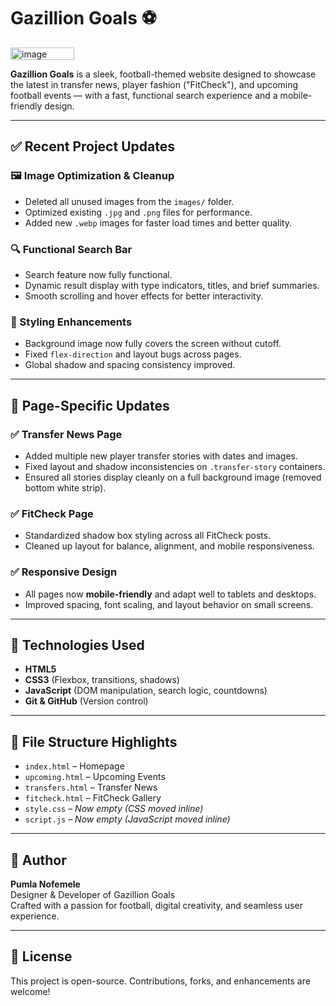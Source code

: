 # Gazillion Goals ⚽

<img width="102" height="20" alt="image" src="https://github.com/user-attachments/assets/986407b9-8772-41e4-829e-b667db55c220" />

**Gazillion Goals** is a sleek, football-themed website designed to showcase the latest in transfer news, player fashion ("FitCheck"), and upcoming football events — with a fast, functional search experience and a mobile-friendly design.

---

## ✅ Recent Project Updates

### 🖼 Image Optimization & Cleanup
- Deleted all unused images from the `images/` folder.
- Optimized existing `.jpg` and `.png` files for performance.
- Added new `.webp` images for faster load times and better quality.

### 🔍 Functional Search Bar
- Search feature now fully functional.
- Dynamic result display with type indicators, titles, and brief summaries.
- Smooth scrolling and hover effects for better interactivity.

### 🎨 Styling Enhancements
- Background image now fully covers the screen without cutoff.
- Fixed `flex-direction` and layout bugs across pages.
- Global shadow and spacing consistency improved.

---

## 📄 Page-Specific Updates

### ✅ **Transfer News Page**
- Added multiple new player transfer stories with dates and images.
- Fixed layout and shadow inconsistencies on `.transfer-story` containers.
- Ensured all stories display cleanly on a full background image (removed bottom white strip).

### ✅ **FitCheck Page**
- Standardized shadow box styling across all FitCheck posts.
- Cleaned up layout for balance, alignment, and mobile responsiveness.

### ✅ **Responsive Design**
- All pages now **mobile-friendly** and adapt well to tablets and desktops.
- Improved spacing, font scaling, and layout behavior on small screens.

---

## 🧠 Technologies Used

- **HTML5**
- **CSS3** (Flexbox, transitions, shadows)
- **JavaScript** (DOM manipulation, search logic, countdowns)
- **Git & GitHub** (Version control)

---

## 📂 File Structure Highlights

- `index.html` – Homepage
- `upcoming.html` – Upcoming Events
- `transfers.html` – Transfer News
- `fitcheck.html` – FitCheck Gallery
- `style.css` – *Now empty (CSS moved inline)*
- `script.js` – *Now empty (JavaScript moved inline)*

---

## 👤 Author

**Pumla Nofemele**  
Designer & Developer of Gazillion Goals  
Crafted with a passion for football, digital creativity, and seamless user experience.

---

## 📝 License

This project is open-source. Contributions, forks, and enhancements are welcome!

